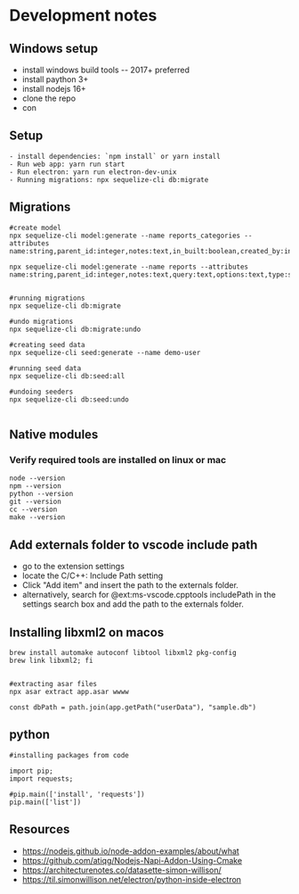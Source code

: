 # Development notes

## Windows setup 
* install windows build tools -- 2017+ preferred
* install paython 3+ 
* install nodejs 16+
* clone the repo
* con

## Setup
    - install dependencies: `npm install` or yarn install
    - Run web app: yarn run start 
    - Run electron: yarn run electron-dev-unix
    - Running migrations: npx sequelize-cli db:migrate


## Migrations 
```
#create model
npx sequelize-cli model:generate --name reports_categories --attributes name:string,parent_id:integer,notes:text,in_built:boolean,created_by:integer,updated_by:integer,created_at:date,updated_at:date

npx sequelize-cli model:generate --name reports --attributes name:string,parent_id:integer,notes:text,query:text,options:text,type:string,category_id:integer,in_built:boolean,created_by:integer,updated_by:integer,created_at:date,updated_at:date


#running migrations
npx sequelize-cli db:migrate

#undo migrations
npx sequelize-cli db:migrate:undo

#creating seed data
npx sequelize-cli seed:generate --name demo-user

#running seed data
npx sequelize-cli db:seed:all

#undoing seeders
npx sequelize-cli db:seed:undo


```

##  Native modules 

### Verify required tools are installed on linux or mac
```
node --version
npm --version
python --version
git --version
cc --version
make --version
```

## Add externals folder to vscode include path 

* go to the extension settings 
* locate the C/C++: Include Path setting
* Click "Add item" and insert the path to the externals folder.
* alternatively, search for @ext:ms-vscode.cpptools includePath in the settings search box and add the path to the externals folder.


## Installing libxml2 on macos

```
brew install automake autoconf libtool libxml2 pkg-config
brew link libxml2; fi


#extracting asar files
npx asar extract app.asar wwww   

const dbPath = path.join(app.getPath("userData"), "sample.db")

```

## python

```
#installing packages from code 

import pip;
import requests;

#pip.main(['install', 'requests'])
pip.main(['list'])
```





## Resources 

* https://nodejs.github.io/node-addon-examples/about/what
* https://github.com/atiqg/Nodejs-Napi-Addon-Using-Cmake
* https://architecturenotes.co/datasette-simon-willison/
* https://til.simonwillison.net/electron/python-inside-electron